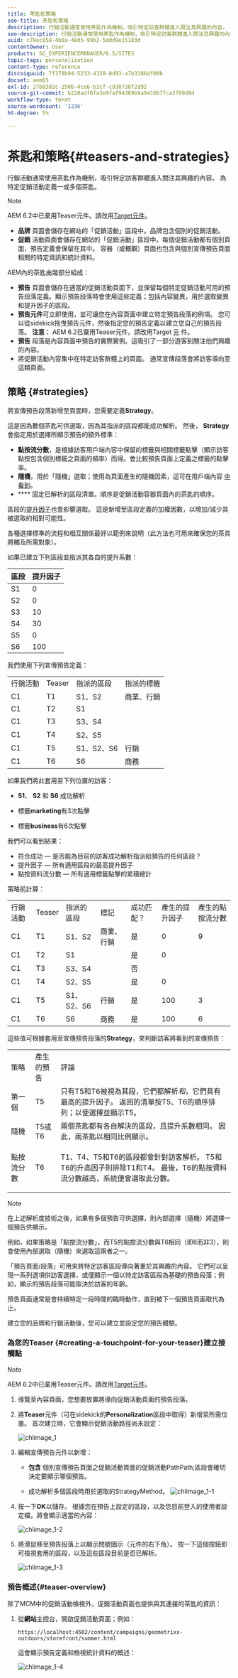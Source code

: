 ```yaml
---
title: 茶匙和策略
seo-title: 茶匙和策略
description: 行銷活動通常使用茶匙作為機制，吸引特定訪客群體進入關注其興趣的內容。 為特定促銷活動定義一或多個茶匙。
seo-description: 行銷活動通常使用茶匙作為機制，吸引特定訪客群體進入關注其興趣的內容。 為特定促銷活動定義一或多個茶匙。
uuid: c78ec858-4b0a-48d5-99b2-5ddd9e15183d
contentOwner: User
products: SG_EXPERIENCEMANAGER/6.5/SITES
topic-tags: personalization
content-type: reference
discoiquuid: 7f378b94-5233-4358-8d93-a7b3386df00b
docset: aem65
exl-id: 27b8302c-250b-4ce6-b3cf-c938738f2d92
source-git-commit: b220adf6fa3e9faf94389b9a9416b7fca2f89d9d
workflow-type: tm+mt
source-wordcount: '1236'
ht-degree: 5%

---
```


# 茶匙和策略{#teasers-and-strategies}

行銷活動通常使用茶匙作為機制，吸引特定訪客群體進入關注其興趣的內容。 為特定促銷活動定義一或多個茶匙。

>[!NOTE]
>
>AEM 6.2中已棄用Teaser元件。請改用[Target元件](/help/sites-authoring/content-targeting-touch.md)。

* **品牌** 頁面會儲存在網站的「促銷活動」區段中。品牌包含個別的促銷活動。
* **促銷** 活動頁面會儲存在網站的「促銷活動」區段中。每個促銷活動都有個別頁面，預告定義會保留在其中。 容器（或概觀）頁面也包含與個別宣傳預告頁面相關的特定資訊和統計資料。

AEM內的茶匙由幾部分組成：

* **預告** 頁面會儲存在適當的促銷活動頁面下，並保留每個特定促銷活動可用的預告段落定義。顯示預告段落時會使用這些定義；包括內容變異，用於選取變異和提升因子的區段。
* **預告元件**&#x200B;可立即使用，並可讓您在內容頁面中建立特定預告段落的例項。 您可以從sidekick拖曳預告元件，然後指定您的預告定義以建立您自己的預告段落。 **注意：** AEM 6.2已棄用Teaser元件。請改用Target [元](/help/sites-authoring/content-targeting-touch.md) 件。
* **預告** 段落是內容頁面中預告的實際實例。這吸引了一部分遊客到關注他們興趣的內容。
* 將促銷活動內容集中在特定訪客群體上的頁面。 通常宣傳段落會將訪客導向至這類頁面。

## 策略 {#strategies}

將宣傳預告段落新增至頁面時，您需要定義&#x200B;**Strategy**。

這是因為數個茶匙可供選取，因為其指派的區段都能成功解析。 然後， **Strategy**&#x200B;會指定用於選擇所顯示預告的額外標準：

* **點按流分數**，是根據訪客用戶端內容中保留的標籤與相關標籤點擊（顯示訪客點按包含個別標籤之頁面的頻率）而得。會比較預告頁面上定義之標籤的點擊率。
* **隨機**，用於「隨機」選取；使用為頁面產生的隨機因素，這可在用戶端內容 [中看到](/help/sites-administering/client-context.md)。
* **** 固定已解析的區段清單。順序是促銷活動容器頁面內的茶匙的順序。

區段的[提升因子](/help/sites-administering/campaign-segmentation.md#boost-factor)也會影響選取。 這是新增至區段定義的加權因數，以增加/減少其被選取的相對可能性。

各種選擇標準的流程和相互關係最好以範例來說明（此方法也可用來確保您的茶具將觸及所需對象）。

如果已建立下列區段並指派其各自的提升系數：

| 區段 | 提升因子 |
|---|---|
| S1 | 0 |
| S2 | 0 |
| S3 | 10 |
| S4 | 30 |
| S5 | 0 |
| S6 | 100 |

我們使用下列宣傳預告定義：

<table>
 <tbody>
  <tr>
   <td>行銷活動</td>
   <td>Teaser</td>
   <td>指派的區段</td>
   <td>指派的標籤 </td>
  </tr>
  <tr>
   <td>C1</td>
   <td>T1</td>
   <td>S1、S2</td>
   <td>商業、行銷</td>
  </tr>
  <tr>
   <td>C1</td>
   <td>T2 </td>
   <td>S1</td>
   <td><br /> </td>
  </tr>
  <tr>
   <td>C1 </td>
   <td>T3</td>
   <td>S3、S4</td>
   <td><br /> </td>
  </tr>
  <tr>
   <td>C1 </td>
   <td>T4</td>
   <td>S2、S5</td>
   <td><br /> </td>
  </tr>
  <tr>
   <td>C1 </td>
   <td>T5</td>
   <td>S1、S2、S6</td>
   <td>行銷</td>
  </tr>
  <tr>
   <td>C1 </td>
   <td>T6</td>
   <td>S6</td>
   <td>商務<br /> </td>
  </tr>
 </tbody>
</table>

如果我們將此套用至下列位置的訪客：

* **S1**、 **S2** 和 **S6** 成功解析

* 標籤&#x200B;**marketing**&#x200B;有3次點擊
* 標籤&#x200B;**business**&#x200B;有6次點擊

我們可以看到結果：

* 符合成功 — 是否能為目前的訪客成功解析指派給預告的任何區段？
* 提升因子 — 所有適用區段的最高提升因子
* 點按資料流分數 — 所有適用標籤點擊的累積總計

策略前計算：

<table>
 <tbody>
  <tr>
   <td>行銷活動</td>
   <td>Teaser</td>
   <td>指派的區段</td>
   <td>標記 </td>
   <td>成功匹配？</td>
   <td>產生的提升因子</td>
   <td>產生的點按流分數 </td>
  </tr>
  <tr>
   <td>C1</td>
   <td>T1</td>
   <td>S1、S2</td>
   <td>商業、行銷</td>
   <td>是</td>
   <td>0</td>
   <td>9</td>
  </tr>
  <tr>
   <td>C1</td>
   <td>T2 </td>
   <td>S1</td>
   <td><br /> </td>
   <td>是</td>
   <td>0</td>
   <td><br /> </td>
  </tr>
  <tr>
   <td>C1 </td>
   <td>T3</td>
   <td>S3、S4</td>
   <td><br /> </td>
   <td>否</td>
   <td><br /> </td>
   <td><br /> </td>
  </tr>
  <tr>
   <td>C1 </td>
   <td>T4</td>
   <td>S2、S5</td>
   <td><br /> </td>
   <td>是<br /> </td>
   <td>0<br /> </td>
   <td><br /> </td>
  </tr>
  <tr>
   <td>C1 </td>
   <td>T5</td>
   <td>S1、S2、S6</td>
   <td>行銷</td>
   <td>是</td>
   <td>100</td>
   <td>3</td>
  </tr>
  <tr>
   <td>C1 </td>
   <td>T6</td>
   <td>S6</td>
   <td>商務</td>
   <td>是</td>
   <td>100</td>
   <td>6 </td>
  </tr>
 </tbody>
</table>

這些值可根據套用至宣傳預告段落的&#x200B;**Strategy**，來判斷訪客將看到的宣傳預告：

<table>
 <tbody>
  <tr>
   <td>策略</td>
   <td>產生的預告</td>
   <td>評論</td>
  </tr>
  <tr>
   <td>第一個</td>
   <td>T5</td>
   <td>只有T5和T6被視為其段，它們都解析<i>和</i>，它們具有最高的提升因子。 返回的清單按T5、T6的順序排列；以便選擇並顯示T5。</td>
  </tr>
  <tr>
   <td>隨機</td>
   <td>T5或T6</td>
   <td>兩個茶匙都有各自解決的區段，且提升系數相同。 因此，兩茶匙以相同比例顯示。</td>
  </tr>
  <tr>
   <td>點按流分數</td>
   <td>T6</td>
   <td><p>T1、T4、T5和T6的區段都會針對訪客解析。 T5和T6的升高因子則排除T1和T4。 最後，T6的點按資料流分數越高，系統便會選取此分數。</p> </td>
  </tr>
 </tbody>
</table>

>[!NOTE]
>
>在上述解析度技術之後，如果有多個預告可供選擇，則內部選擇（隨機）將選擇一個預告供顯示。
>
>例如，如果策略是「點按流分數」，而T5的點按流分數與T6相同（即6而非3），則會使用內部選取（隨機）來選取這兩者之一。

「預告頁面/段落」可用來將特定訪客區段導向著重於其興趣的內容。 它們可以呈現一系列選項供訪客選擇，或僅顯示一個以特定訪客區段為基礎的預告段落；例如，顯示的預告段落可能取決於訪客的年齡。

預告頁面通常是會持續特定一段時間的臨時動作，直到被下一個預告頁面取代為止。

建立您的品牌和行銷活動後，您可以建立並設定您的預告體驗。

### 為您的Teaser {#creating-a-touchpoint-for-your-teaser}建立接觸點

>[!NOTE]
>
>AEM 6.2中已棄用Teaser元件。請改用[Target元件](/help/sites-authoring/content-targeting-touch.md)。

1. 導覽至內容頁面，您想要放置將導向促銷活動頁面的預告段落。
1. 將&#x200B;**Teaser**&#x200B;元件（可在sidekick的&#x200B;**Personalization**&#x200B;區段中取得）新增至所需位置。 首次建立時，它會顯示促銷活動路徑尚未設定：

   ![chlimage_1](assets/chlimage_1.png)

1. 編輯宣傳預告元件以新增：

   * **包含**
個別宣傳預告頁面之促銷活動頁面的促銷活動PathPath;區段會確切決定要顯示哪個預告。

   * **[](/help/sites-classic-ui-authoring/classic-personalization-campaigns.md#strategies)**
成功解析多個區段時用於選取的StrategyMethod。
   ![chlimage_1-1](assets/chlimage_1-1.png)

1. 按一下&#x200B;**OK**&#x200B;以儲存。 根據您在預告上設定的區段，以及您目前登入的使用者設定檔，將會顯示適當的內容：

   ![chlimage_1-2](assets/chlimage_1-2.png)

1. 將滑鼠移至預告段落上以顯示問號圖示（元件的右下角）。 按一下這個按鈕即可檢視套用的區段，以及這些區段目前是否已解析。

   ![chlimage_1-3](assets/chlimage_1-3.png)

### 預告概述{#teaser-overview}

除了MCM中的促銷活動檢視外，促銷活動頁面也提供與其連接的茶匙的資訊：

1. 從&#x200B;**網站**&#x200B;主控台，開啟促銷活動頁面；例如：

   `https://localhost:4502/content/campaigns/geometrixx-outdoors/storefront/summer.html`

   這會顯示預告定義和檢視統計資料的概述：

   ![chlimage_1-4](assets/chlimage_1-4.png)
